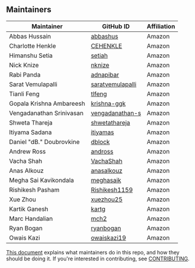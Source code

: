 ## Maintainers

| Maintainer | GitHub ID | Affiliation |
| --------------- | --------- | ----------- |
| Abbas Hussain | [abbashus](https://github.com/abbashus) | Amazon |
| Charlotte Henkle | [CEHENKLE](https://github.com/CEHENKLE) | Amazon |
| Himanshu Setia | [setiah](https://github.com/setiah) | Amazon |
| Nick Knize | [nknize](https://github.com/nknize) | Amazon |
| Rabi Panda | [adnapibar](https://github.com/adnapibar) | Amazon |
| Sarat Vemulapalli | [saratvemulapalli](https://github.com/saratvemulapalli) | Amazon |
| Tianli Feng | [tlfeng](https://github.com/tlfeng) | Amazon |
| Gopala Krishna Ambareesh | [krishna-ggk](https://github.com/krishna-ggk) |Amazon |
| Vengadanathan Srinivasan | [vengadanathan-s](https://github.com/vengadanathan-s) | Amazon |
| Shweta Thareja |[shwetathareja](https://github.com/shwetathareja) | Amazon |
| Itiyama Sadana | [itiyamas](https://github.com/itiyamas) | Amazon |
| Daniel "dB." Doubrovkine | [dblock](https://github.com/dblock) | Amazon |
| Andrew Ross   | [andross](https://github.com/andrross)| Amazon |
| Vacha Shah | [VachaShah](https://github.com/VachaShah) | Amazon |
| Anas Alkouz | [anasalkouz](https://github.com/anasalkouz) | Amazon |
| Megha Sai Kavikondala | [meghasaik](https://github.com/meghasaik) | Amazon |
| Rishikesh Pasham | [Rishikesh1159](https://github.com/Rishikesh1159) | Amazon|
| Xue Zhou | [xuezhou25](https://github.com/xuezhou25) | Amazon |
| Kartik Ganesh | [kartg](https://github.com/kartg) | Amazon |
| Marc Handalian | [mch2](https://github.com/mch2) | Amazon |
| Ryan Bogan | [ryanbogan](https://github.com/ryanbogan) | Amazon |
| Owais Kazi | [owaiskazi19](https://github.com/owaiskazi19) | Amazon |


[This document](https://github.com/opensearch-project/.github/blob/main/MAINTAINERS.md) explains what maintainers do in this repo, and how they should be doing it. If you're interested in contributing, see [CONTRIBUTING](CONTRIBUTING.md).
